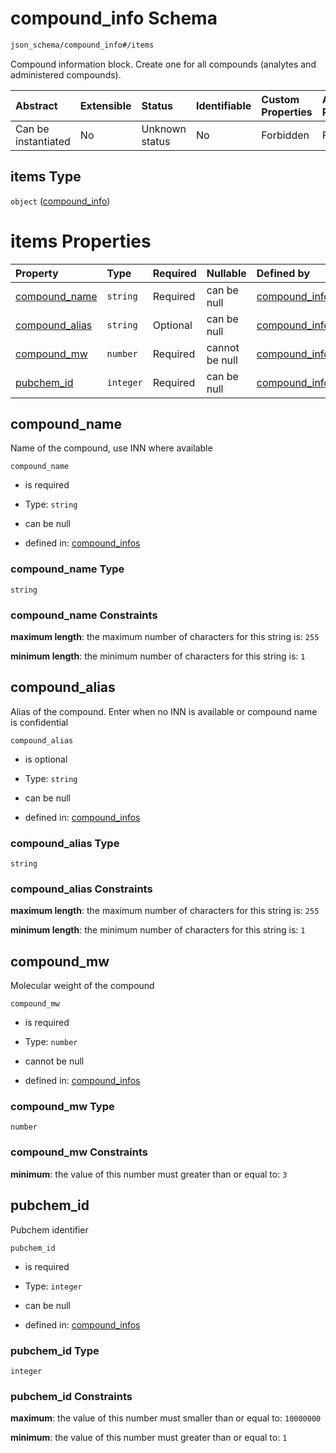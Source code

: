 # compound\_info Schema

```txt
json_schema/compound_info#/items
```

Compound information block. Create one for all compounds (analytes and administered compounds).

| Abstract            | Extensible | Status         | Identifiable | Custom Properties | Additional Properties | Access Restrictions | Defined In                                                                              |
| :------------------ | :--------- | :------------- | :----------- | :---------------- | :-------------------- | :------------------ | :-------------------------------------------------------------------------------------- |
| Can be instantiated | No         | Unknown status | No           | Forbidden         | Forbidden             | none                | [compound\_info.schema.json\*](../out/compound_info.schema.json "open original schema") |

## items Type

`object` ([compound\_info](compound_info-compound_info.md))

# items Properties

| Property                           | Type      | Required | Nullable       | Defined by                                                                                                                               |
| :--------------------------------- | :-------- | :------- | :------------- | :--------------------------------------------------------------------------------------------------------------------------------------- |
| [compound\_name](#compound_name)   | `string`  | Required | can be null    | [compound\_infos](compound_info-compound_info-properties-compound_name.md "json_schema/compound_info#/items/properties/compound_name")   |
| [compound\_alias](#compound_alias) | `string`  | Optional | can be null    | [compound\_infos](compound_info-compound_info-properties-compound_alias.md "json_schema/compound_info#/items/properties/compound_alias") |
| [compound\_mw](#compound_mw)       | `number`  | Required | cannot be null | [compound\_infos](compound_info-compound_info-properties-compound_mw.md "json_schema/compound_info#/items/properties/compound_mw")       |
| [pubchem\_id](#pubchem_id)         | `integer` | Required | can be null    | [compound\_infos](compound_info-compound_info-properties-pubchem_id.md "json_schema/compound_info#/items/properties/pubchem_id")         |

## compound\_name

Name of the compound, use INN where available

`compound_name`

*   is required

*   Type: `string`

*   can be null

*   defined in: [compound\_infos](compound_info-compound_info-properties-compound_name.md "json_schema/compound_info#/items/properties/compound_name")

### compound\_name Type

`string`

### compound\_name Constraints

**maximum length**: the maximum number of characters for this string is: `255`

**minimum length**: the minimum number of characters for this string is: `1`

## compound\_alias

Alias of the compound. Enter when no INN is available or compound name is confidential

`compound_alias`

*   is optional

*   Type: `string`

*   can be null

*   defined in: [compound\_infos](compound_info-compound_info-properties-compound_alias.md "json_schema/compound_info#/items/properties/compound_alias")

### compound\_alias Type

`string`

### compound\_alias Constraints

**maximum length**: the maximum number of characters for this string is: `255`

**minimum length**: the minimum number of characters for this string is: `1`

## compound\_mw

Molecular weight of the compound

`compound_mw`

*   is required

*   Type: `number`

*   cannot be null

*   defined in: [compound\_infos](compound_info-compound_info-properties-compound_mw.md "json_schema/compound_info#/items/properties/compound_mw")

### compound\_mw Type

`number`

### compound\_mw Constraints

**minimum**: the value of this number must greater than or equal to: `3`

## pubchem\_id

Pubchem identifier

`pubchem_id`

*   is required

*   Type: `integer`

*   can be null

*   defined in: [compound\_infos](compound_info-compound_info-properties-pubchem_id.md "json_schema/compound_info#/items/properties/pubchem_id")

### pubchem\_id Type

`integer`

### pubchem\_id Constraints

**maximum**: the value of this number must smaller than or equal to: `10000000`

**minimum**: the value of this number must greater than or equal to: `1`
